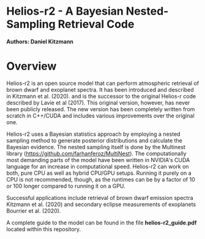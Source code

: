 # Helios-r2 - A Bayesian Nested-Sampling Retrieval Code
#### Authors: Daniel Kitzmann ####

# Overview #
Helios-r2 is an open source model that can perform atmospheric retrieval of brown dwarf and exoplanet spectra. It has been introduced and described in Kitzmann et al. (2020).
and is the successor to the original Helios-r code described by Lavie et al (2017). This original version, however, has never been publicly released. The new version has been completely written from scratch in C++/CUDA and includes various improvements over the original one.

Helios-r2 uses a Bayesian statistics approach by employing a nested sampling method to generate posterior distributions and calculate the Bayesian evidence. The nested sampling itself is done by the Multinest library (https://github.com/farhanferoz/MultiNest). The computationally most demanding parts of the model have been written in NVIDIA's CUDA language for an increase in computational speed. Helios-r2 can work on both, pure CPU as well as hybrid CPU/GPU setups. Running it purely on a CPU is not recommended, though, as the runtimes can be  by a factor of 10 or 100 longer compared to running it on a GPU.

Successful applications include retrieval of brown dwarf emission spectra Kitzmann et al. (2020) and secondary eclipse measurements of exoplanets Bourrier et al. (2020).

A complete guide to the model can be found in the file **helios-r2_guide.pdf** located within this repository.
